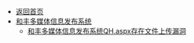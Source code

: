 - [返回首页](/)
- [和丰多媒体信息发布系统](和丰多媒体信息发布系统/)
  - [和丰多媒体信息发布系统QH.aspx存在文件上传漏洞](和丰多媒体信息发布系统/和丰多媒体信息发布系统QH.aspx存在文件上传漏洞.md)
